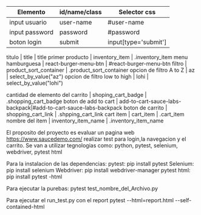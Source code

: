 | Elemento                       | id/name/class                  | Selector css
------------                     |-----------                     |---------------
input usuario                    | user-name                      | #user-name
input password                   | password                       | #password
boton login                      | submit                         | input[type='submit']

titulo                           | title                          | title
primer producto                  | inventory_item                 | .inventory_item
menu hamburguesa                 | react-burger-menu-btn          | #react-burger-menu-btn
filtro                           | product_sort_container         | .product_sort_container
opcion de filtro A to Z          | az                             | select_by_value("az")
opcion de filtro low to high     | lohi                           | select_by_value("lohi")

cantidad de elemento del carrito | shoping_cart_badge             | .shopping_cart_badge
boton de add to cart             | add-to-cart-sauce-labs-backpack|#add-to-cart-sauce-labs-backpack
boton de carrito                 | shopping_cart_link             | .shpping_cart_link
cart item                        | cart_item                      | .cart_item
nombre del item                  | inventory_item_name            | .inventory_item_name


El proposito del proyecto es evaluar un pagina web https://www.saucedemo.com/ realizar test para login,la navegacion y el carrito.
Se van a utilizar tegnologias como: python, pytest, selenium, webdriver, pytest html

Para la instalacion de las dependencias:
pytest: pip install pytest
Selenium: pip install selenium
Webdriver: pip install webdriver-manager
pytest html: pip install pytest -html

Para ejecutar la purebas:
pytest test_nombre_del_Archivo.py

Para ejecutar el run_test.py con el report
pytest --html=report.html --self-contained-html
